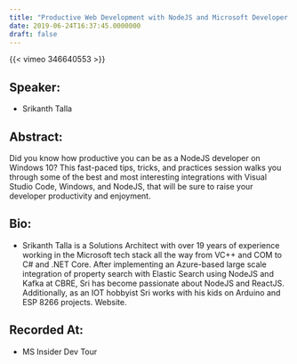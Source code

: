 ```yaml
---
title: "Productive Web Development with NodeJS and Microsoft Developer Tools"
date: 2019-06-24T16:37:45.0000000
draft: false
---
```


{{< vimeo 346640553 >}}

## Speaker:

 - Srikanth Talla

## Abstract:

<p>Did you know how productive you can be as a NodeJS developer on Windows 10? This fast-paced tips, tricks, and practices session walks you through some of the best and most interesting integrations with Visual Studio Code, Windows, and NodeJS, that will be sure to raise your developer productivity and enjoyment.</p>

## Bio:

 - <p>Srikanth Talla is a Solutions Architect with over 19 years of experience working in the Microsoft tech stack all the way from VC++ and COM to C# and .NET Core. After implementing an Azure-based large scale integration of property search with Elastic Search using NodeJS and Kafka at CBRE, Sri has become passionate about NodeJS and ReactJS. Additionally, as an IOT hobbyist Sri works with his kids on Arduino and ESP 8266 projects. Website.</p>

## Recorded At:

 - MS Insider Dev Tour

